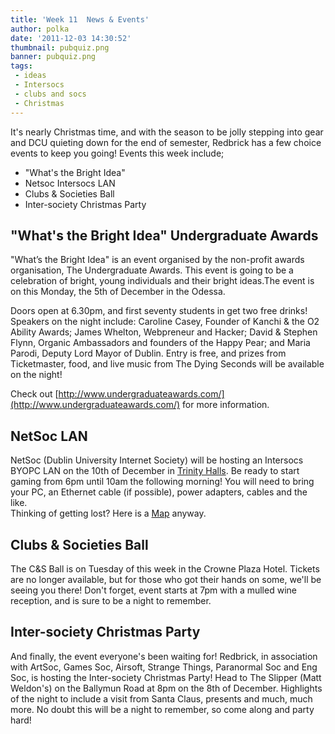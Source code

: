 ```yaml
---
title: 'Week 11  News & Events'
author: polka
date: '2011-12-03 14:30:52'
thumbnail: pubquiz.png
banner: pubquiz.png
tags:
 - ideas
 - Intersocs
 - clubs and socs
 - Christmas
---
```

It's nearly Christmas time, and with the season to be jolly stepping into gear and DCU quieting down for the end of semester, Redbrick has a few choice events to keep you going! Events this week include;

*   "What's the Bright Idea"
*   Netsoc Intersocs LAN
*   Clubs & Societies Ball
*   Inter-society Christmas Party

<!-- more -->
## "What's the Bright Idea" Undergraduate Awards

"What’s the Bright Idea" is an event organised by the non-profit awards organisation, The Undergraduate Awards. This event is going to be a celebration of bright, young individuals and their bright ideas.The event is on this Monday, the 5th of December in the Odessa.

Doors open at 6.30pm, and first seventy students in get two free drinks! Speakers on the night include: Caroline Casey, Founder of Kanchi & the O2 Ability Awards; James Whelton, Webpreneur and Hacker; David & Stephen Flynn, Organic Ambassadors and founders of the Happy Pear; and Maria Parodi, Deputy Lord Mayor of Dublin. Entry is free, and prizes from Ticketmaster, food, and live music from The Dying Seconds will be available on the night!

Check out [http://www.undergraduateawards.com/](http://www.undergraduateawards.com/) for more information.

## NetSoc LAN

NetSoc (Dublin University Internet Society) will be hosting an Intersocs BYOPC LAN on the 10th of December in [Trinity Halls](http://www.tcd.ie/Maps/map.php?q=Trinity%20Hall). Be ready to start gaming from 6pm until 10am the following morning! You will need to bring your PC, an Ethernet cable (if possible), power adapters, cables and the like.  
Thinking of getting lost? Here is a [Map](http://www.tcd.ie/Maps/map.php?q=Trinity%20Hall) anyway.

## Clubs & Societies Ball

The C&S Ball is on Tuesday of this week in the Crowne Plaza Hotel. Tickets are no longer available, but for those who got their hands on some, we'll be seeing you there! Don't forget, event starts at 7pm with a mulled wine reception, and is sure to be a night to remember.

## Inter-society Christmas Party

And finally, the event everyone's been waiting for! Redbrick, in association with ArtSoc, Games Soc, Airsoft, Strange Things, Paranormal Soc and Eng Soc, is hosting the Inter-society Christmas Party! Head to The Slipper (Matt Weldon's) on the Ballymun Road at 8pm on the 8th of December. Highlights of the night to include a visit from Santa Claus, presents and much, much more. No doubt this will be a night to remember, so come along and party hard!
